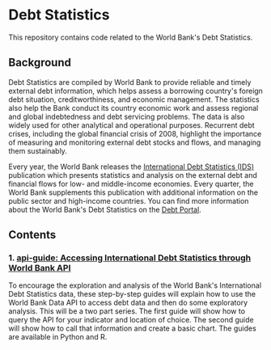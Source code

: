 # Debt Statistics
This repository contains code related to the World Bank's Debt Statistics.

## Background
Debt Statistics are compiled by World Bank to provide reliable and timely external debt information, which helps assess a borrowing country's foreign debt situation, creditworthiness, and economic management. The statistics also help the Bank conduct its country economic work and assess regional and global indebtedness and debt servicing problems. The data is also widely used for other analytical and operational purposes. Recurrent debt crises, including the global financial crisis of 2008, highlight the importance of measuring and monitoring external debt stocks and flows, and managing them sustainably.


Every year, the World Bank releases the [International Debt Statistics (IDS)](https://data.worldbank.org/products/ids) publication which presents statistics and analysis on the external debt and financial flows for low- and middle-income economies. Every quarter, the World Bank supplements this publication with additional information on the public sector and high-income countries. You can find more information about the World Bank's Debt Statistics on the [Debt Portal](http://datatopics.worldbank.org/debt/).

## Contents
### 1. [api-guide: Accessing International Debt Statistics through World Bank API](https://worldbank.github.io/debt-data/api-guide/)

To encourage the exploration and analysis of the World Bank's International Debt Statistics data, these step-by-step guides will explain how to use the World Bank Data API to access debt data and then do some exploratory analysis. This will be a two part series. The first guide will show how to query the API for your indicator and location of choice. The second guide will show how to call that information and create a basic chart. The guides are available in Python and R.
